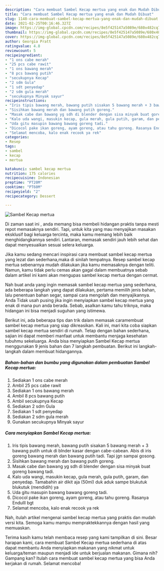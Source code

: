```yaml
---
description: "Cara membuat Sambel Kecap mertua yang enak dan Mudah Dibuat"
title: "Cara membuat Sambel Kecap mertua yang enak dan Mudah Dibuat"
slug: 1148-cara-membuat-sambel-kecap-mertua-yang-enak-dan-mudah-dibuat
date: 2021-02-25T00:16:46.327Z
image: https://img-global.cpcdn.com/recipes/8e5f425147a5089e/680x482cq70/sambel-kecap-mertua-foto-resep-utama.jpg
thumbnail: https://img-global.cpcdn.com/recipes/8e5f425147a5089e/680x482cq70/sambel-kecap-mertua-foto-resep-utama.jpg
cover: https://img-global.cpcdn.com/recipes/8e5f425147a5089e/680x482cq70/sambel-kecap-mertua-foto-resep-utama.jpg
author: Georgia Pratt
ratingvalue: 4.8
reviewcount: 5
recipeingredient:
- "1 ons cabe merah"
- "25 pcs cabe rawit"
- "1 ons bawang merah"
- "8 pcs bawang putih"
- "secukupnya Kecap"
- "2 sdm Gula"
- "1 sdt penyedap"
- "2 sdm gula merah"
- "secukupnya Minyak sayur"
recipeinstructions:
- "Iris tipis bawang merah, bawang putih sisakan 5 bawang merah + 3 bawang putih untuk di blnder kasar dengan cabe-cabean. Abis di iris goreng bawang merah dan bawang putih tadi. Tapi jgn sampai gosong."
- "Sisihkan bawang merah dan bawang putih goreng."
- "Masak cabe dan bawang yg sdh di blender dengan sisa minyak buat goreng bawang tadi."
- "Kalo uda wangi, masukin kecap, gula merah, gula putih, garam, dan penyedap. Tamabahin air dikit aja (50ml) duk aduk sampe blukutuk blukutuk (mendidih) ya"
- "Uda gitu masupin bawang bawang goreng tadi."
- "Dicocol pake ikan goreng, ayam goreng, atau tahu goreng. Rasanya Endulll bgt"
- "Selamat mencoba, kalo enak recook ya rek"
categories:
- Resep
tags:
- sambel
- kecap
- mertua

katakunci: sambel kecap mertua 
nutrition: 175 calories
recipecuisine: Indonesian
preptime: "PT20M"
cooktime: "PT60M"
recipeyield: "2"
recipecategory: Dessert

---
```



![Sambel Kecap mertua](https://img-global.cpcdn.com/recipes/8e5f425147a5089e/680x482cq70/sambel-kecap-mertua-foto-resep-utama.jpg)

Di zaman  saat ini , anda memang bisa membeli hidangan praktis tanpa mesti repot memasaknya sendiri. Tapi, untuk kita yang mau menyajikan masakan eksklusif bagi keluarga tercinta, maka kamu memang lebih baik menghidangkannya sendiri. Lantaran, memasak sendiri jauh lebih sehat dan dapat menyesuaikan sesuai selera keluarga.

Jika kamu sedang mencari inspirasi cara membuat sambel kecap mertua yang lezat dan sederhana,maka di sinilah tempatnya. Resep sambel kecap mertua  sebenarnya mudah dilakukan jika kamu memasaknya dengan teliti. Namun, kamu tidak perlu cemas akan gagal dalam membuatnya 
sebab dalam artikel ini kami akan mengupas sambel kecap mertua dengan cermat.  



Nah buat anda yang ingin memasak sambel kecap mertua yang sederhana, ada beberapa langkah yang dapat dilakukan, pertama memilih jenis bahan, lalu penentuan bahan segar, sampai cara mengolah dan menyajikannya. Anda Tidak usah pusing jika ingin menyiapkan sambel kecap mertua yang enak di mana pun anda berada. Sebab, asalkan kamu  tahu triknya, maka hidangan ini bisa menjadi suguhan yang istimewa.

Berikut ini, ada beberapa tips dan trik dalam memasak caramembuat sambel kecap mertua yang siap dikreasikan. Kali ini, mari kita coba siapkan sambel kecap mertua sendiri di rumah. Tetap dengan bahan sederhana, sajian ini dapat memberi manfaat untuk membantu menjaga kesehatan tubuhmu sekeluarga. Anda bisa menyiapkan Sambel Kecap mertua menggunakan 9 jenis bahan dan 7 langkah pembuatan. Berikut ini langkah-langkah dalam membuat hidangannya.

<!--inarticleads1-->

##### Bahan-bahan dan bumbu yang digunakan dalam pembuatan Sambel Kecap mertua:

1. Sediakan 1 ons cabe merah
1. Ambil 25 pcs cabe rawit
1. Sediakan 1 ons bawang merah
1. Ambil 8 pcs bawang putih
1. Ambil secukupnya Kecap
1. Sediakan 2 sdm Gula
1. Sediakan 1 sdt penyedap
1. Sediakan 2 sdm gula merah
1. Gunakan secukupnya Minyak sayur




<!--inarticleads2-->

##### Cara menyiapkan Sambel Kecap mertua:

1. Iris tipis bawang merah, bawang putih sisakan 5 bawang merah + 3 bawang putih untuk di blnder kasar dengan cabe-cabean. Abis di iris goreng bawang merah dan bawang putih tadi. Tapi jgn sampai gosong.
1. Sisihkan bawang merah dan bawang putih goreng.
1. Masak cabe dan bawang yg sdh di blender dengan sisa minyak buat goreng bawang tadi.
1. Kalo uda wangi, masukin kecap, gula merah, gula putih, garam, dan penyedap. Tamabahin air dikit aja (50ml) duk aduk sampe blukutuk blukutuk (mendidih) ya
1. Uda gitu masupin bawang bawang goreng tadi.
1. Dicocol pake ikan goreng, ayam goreng, atau tahu goreng. Rasanya Endulll bgt
1. Selamat mencoba, kalo enak recook ya rek




Nah, itulah artikel mengenai  sambel kecap mertua  yang praktis dan mudah versi kita. Semoga kamu mampu mempraktekkannya dengan hasil yang memuaskan. 

Terima kasih kamu telah membaca resep yang kami tampilkan di sini. Besar harapan kami, cara membuat  Sambel Kecap mertua sederhana di atas dapat membantu Anda menyiapkan makanan yang nikmat untuk keluarga/teman maupun menjadi ide untuk berjualan makanan. Gimana nih? Gampang kan? Itulah cara membuat sambel kecap mertua yang bisa Anda kerjakan di rumah. Selamat mencoba!

